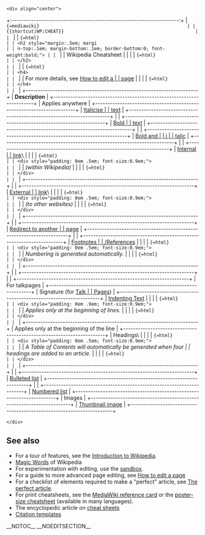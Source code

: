 ```{=html}
<div align="center">
```
+:--------------------------------------------------------------------:+
| ```{=mediawiki}                                                      |
| {{shortcut|WP:CHEAT}}                                                |
| ```                                                                  |
| ```{=html}                                                           |
| <h2 style="margin:.5em; margi                                        |
| n-top:.1em; margin-bottom:.1em; border-bottom:0; font-weight:bold;"> |
| ```                                                                  |
| Wikipedia Cheatsheet                                                 |
|                                                                      |
| ```{=html}                                                           |
| </h2>                                                                |
| ```                                                                  |
| ```{=html}                                                           |
| <h4>                                                                 |
| ```                                                                  |
| For more details, see [How to edit a                                 |
| page](Wikipedia:How_to_edit_a_page)                       |
|                                                                      |
| ```{=html}                                                           |
| </h4>                                                                |
| ```                                                                  |
+----------------------------------------------------------------------+
| **Description**                                                      |
+----------------------------------------------------------------------+
| Applies anywhere                                                     |
+----------------------------------------------------------------------+
| [Italicise                                                           |
| text](Wikipedia:How_to_edit_a_page#Character_formatting)  |
+----------------------------------------------------------------------+
|                                                                      |
+----------------------------------------------------------------------+
| [Bold                                                                |
| text](Wikipedia:How_to_edit_a_page#Character_formatting)  |
+----------------------------------------------------------------------+
|                                                                      |
+----------------------------------------------------------------------+
| [Bold and                                                            |
| i                                                                    |
| talic](Wikipedia:How_to_edit_a_page#Character_formatting) |
+----------------------------------------------------------------------+
|                                                                      |
+----------------------------------------------------------------------+
| [Internal                                                            |
| link](Wikipedia:How_to_edit_a_page#Links_and_URLs)\       |
|                                                                      |
| ```{=html}                                                           |
| <div style="padding: 0em .5em; font-size:0.9em;">                    |
| ```                                                                  |
| *(within Wikipedia)*                                                 |
|                                                                      |
| ```{=html}                                                           |
| </div>                                                               |
| ```                                                                  |
+----------------------------------------------------------------------+
|                                                                      |
+----------------------------------------------------------------------+
| [External                                                            |
| link](Wikipedia:How_to_edit_a_page#Links_and_URLs)\       |
|                                                                      |
| ```{=html}                                                           |
| <div style="padding: 0em .5em; font-size:0.9em;">                    |
| ```                                                                  |
| *(to other websites)*                                                |
|                                                                      |
| ```{=html}                                                           |
| </div>                                                               |
| ```                                                                  |
+----------------------------------------------------------------------+
|                                                                      |
+----------------------------------------------------------------------+
| [Redirect to another                                                 |
| page](Wikipedia:How_to_edit_a_page#Links_and_URLs)        |
+----------------------------------------------------------------------+
|                                                                      |
+----------------------------------------------------------------------+
| [Footnotes                                                           |
| /References](Wikipedia:How_to_edit_a_page#Links_and_URLs) |
|                                                                      |
| ```{=html}                                                           |
| <div style="padding: 0em .5em; font-size:0.9em;">                    |
| ```                                                                  |
| *Numbering is generated automatically.*                              |
|                                                                      |
| ```{=html}                                                           |
| </div>                                                               |
| ```                                                                  |
+----------------------------------------------------------------------+
|                                                                      |
+----------------------------------------------------------------------+
|                                                                      |
+----------------------------------------------------------------------+
| For talkpages                                                        |
+----------------------------------------------------------------------+
| Signature (for [Talk                                                 |
| Pages](Wikipedia:Tutorial_%28Talk_pages%29))              |
+----------------------------------------------------------------------+
| [Indenting Text](Wikipedia:Tutorial_%28Talk_pages%29)     |
|                                                                      |
| ```{=html}                                                           |
| <div style="padding: 0em .9em; font-size:0.9em;">                    |
| ```                                                                  |
| *Applies only at the beginning of lines.*                            |
|                                                                      |
| ```{=html}                                                           |
| </div>                                                               |
| ```                                                                  |
+----------------------------------------------------------------------+
| Applies only at the beginning of the line                            |
+----------------------------------------------------------------------+
| Headings\                                                            |
|                                                                      |
| ```{=html}                                                           |
| <div style="padding: 0em .5em; font-size:0.9em;">                    |
| ```                                                                  |
| *A Table of Contents will automatically be generated when four       |
| headings are added to an article.*                                   |
|                                                                      |
| ```{=html}                                                           |
| </div>                                                               |
| ```                                                                  |
+----------------------------------------------------------------------+
|                                                                      |
+----------------------------------------------------------------------+
| [Bulleted list](Help:List)                                |
+----------------------------------------------------------------------+
|                                                                      |
+----------------------------------------------------------------------+
| [Numbered list](Help:List)                                |
+----------------------------------------------------------------------+
| Images                                                               |
+----------------------------------------------------------------------+
| [Thumbnail image](Wikipedia:Extended_image_syntax)        |
+----------------------------------------------------------------------+

```{=html}
</div>
```
## See also

-   For a tour of features, see the [Introduction to
    Wikipedia](Wikipedia:Introduction).
-   [Magic Words](Help:Magic_words) of Wikipedia
-   For experimentation with editing, use the
    [sandbox](Wikipedia:Sandbox).
-   For a guide to more advanced page editing, see [How to edit a
    page](Wikipedia:Wikipedia:How_to_edit_a_page)
-   For a checklist of elements required to make a "perfect" article,
    see [The perfect article](Wikipedia:The_perfect_article).
-   For print cheatsheets, see the [MediaWiki reference
    card](:m:Help:Reference_card) or the [poster-size
    cheatsheet](:m:Cheatsheet) (available in many languages).
-   The encyclopedic article on [cheat sheets](cheat_sheet)
-   [Citation templates](Citation_templates)

\_\_NOTOC\_\_ \_\_NOEDITSECTION\_\_
